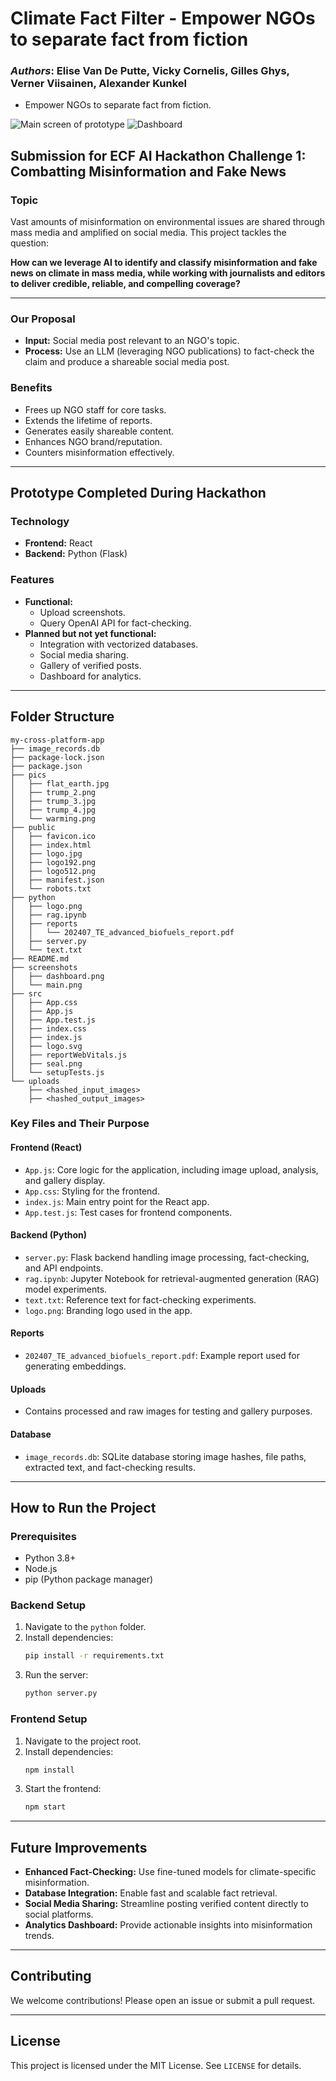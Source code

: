 # Climate Fact Filter - Empower NGOs to separate fact from fiction
### *Authors*: Elise Van De Putte, Vicky Cornelis, Gilles Ghys, Verner Viisainen, Alexander Kunkel

- Empower NGOs to separate fact from fiction.

![Main screen of prototype](/screenshots/main.png?raw=true)
![Dashboard](/screenshots/dashboard.png?raw=true)

## Submission for ECF AI Hackathon Challenge 1: Combatting Misinformation and Fake News

### Topic
Vast amounts of misinformation on environmental issues are shared through mass media and amplified on social media. This project tackles the question:

**How can we leverage AI to identify and classify misinformation and fake news on climate in mass media, while working with journalists and editors to deliver credible, reliable, and compelling coverage?**

---

### Our Proposal
- **Input:** Social media post relevant to an NGO's topic.
- **Process:** Use an LLM (leveraging NGO publications) to fact-check the claim and produce a shareable social media post.

### Benefits
- Frees up NGO staff for core tasks.
- Extends the lifetime of reports.
- Generates easily shareable content.
- Enhances NGO brand/reputation.
- Counters misinformation effectively.

---

## Prototype Completed During Hackathon

### Technology
- **Frontend:** React
- **Backend:** Python (Flask)

### Features
- **Functional:**
  - Upload screenshots.
  - Query OpenAI API for fact-checking.
- **Planned but not yet functional:**
  - Integration with vectorized databases.
  - Social media sharing.
  - Gallery of verified posts.
  - Dashboard for analytics.

---

## Folder Structure

```plaintext
my-cross-platform-app
├── image_records.db
├── package-lock.json
├── package.json
├── pics
│   ├── flat_earth.jpg
│   ├── trump_2.png
│   ├── trump_3.jpg
│   ├── trump_4.jpg
│   └── warming.png
├── public
│   ├── favicon.ico
│   ├── index.html
│   ├── logo.jpg
│   ├── logo192.png
│   ├── logo512.png
│   ├── manifest.json
│   └── robots.txt
├── python
│   ├── logo.png
│   ├── rag.ipynb
│   ├── reports
│   │   └── 202407_TE_advanced_biofuels_report.pdf
│   ├── server.py
│   └── text.txt
├── README.md
├── screenshots
│   ├── dashboard.png
│   └── main.png
├── src
│   ├── App.css
│   ├── App.js
│   ├── App.test.js
│   ├── index.css
│   ├── index.js
│   ├── logo.svg
│   ├── reportWebVitals.js
│   ├── seal.png
│   └── setupTests.js
└── uploads
    ├── <hashed_input_images>
    ├── <hashed_output_images>
```

### Key Files and Their Purpose

#### **Frontend (React)**
- `App.js`: Core logic for the application, including image upload, analysis, and gallery display.
- `App.css`: Styling for the frontend.
- `index.js`: Main entry point for the React app.
- `App.test.js`: Test cases for frontend components.

#### **Backend (Python)**
- `server.py`: Flask backend handling image processing, fact-checking, and API endpoints.
- `rag.ipynb`: Jupyter Notebook for retrieval-augmented generation (RAG) model experiments.
- `text.txt`: Reference text for fact-checking experiments.
- `logo.png`: Branding logo used in the app.

#### **Reports**
- `202407_TE_advanced_biofuels_report.pdf`: Example report used for generating embeddings.

#### **Uploads**
- Contains processed and raw images for testing and gallery purposes.

#### **Database**
- `image_records.db`: SQLite database storing image hashes, file paths, extracted text, and fact-checking results.

---

## How to Run the Project

### Prerequisites
- Python 3.8+
- Node.js
- pip (Python package manager)

### Backend Setup
1. Navigate to the `python` folder.
2. Install dependencies:
   ```bash
   pip install -r requirements.txt
   ```
3. Run the server:
   ```bash
   python server.py
   ```

### Frontend Setup
1. Navigate to the project root.
2. Install dependencies:
   ```bash
   npm install
   ```
3. Start the frontend:
   ```bash
   npm start
   ```

---

## Future Improvements
- **Enhanced Fact-Checking:** Use fine-tuned models for climate-specific misinformation.
- **Database Integration:** Enable fast and scalable fact retrieval.
- **Social Media Sharing:** Streamline posting verified content directly to social platforms.
- **Analytics Dashboard:** Provide actionable insights into misinformation trends.

---

## Contributing
We welcome contributions! Please open an issue or submit a pull request.

---

## License
This project is licensed under the MIT License. See `LICENSE` for details.


